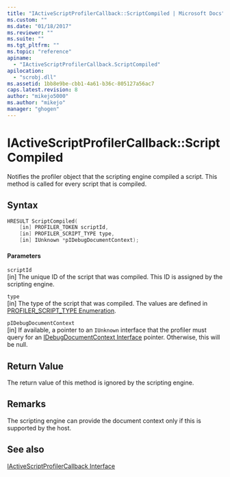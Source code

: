 ```yaml
---
title: "IActiveScriptProfilerCallback::ScriptCompiled | Microsoft Docs"
ms.custom: ""
ms.date: "01/18/2017"
ms.reviewer: ""
ms.suite: ""
ms.tgt_pltfrm: ""
ms.topic: "reference"
apiname: 
  - "IActiveScriptProfilerCallback.ScriptCompiled"
apilocation: 
  - "scrobj.dll"
ms.assetid: 1bb8e9be-cbb1-4a61-b36c-805127a56ac7
caps.latest.revision: 8
author: "mikejo5000"
ms.author: "mikejo"
manager: "ghogen"
---
```

# IActiveScriptProfilerCallback::ScriptCompiled
Notifies the profiler object that the scripting engine compiled a script. This method is called for every script that is compiled.  
  
## Syntax  
  
```cpp
HRESULT ScriptCompiled(  
    [in] PROFILER_TOKEN scriptId,  
    [in] PROFILER_SCRIPT_TYPE type,  
    [in] IUnknown *pIDebugDocumentContext);  
```  
  
#### Parameters  
 `scriptId`  
 [in] The unique ID of the script that was compiled. This ID is assigned by the scripting engine.  
  
 `type`  
 [in] The type of the script that was compiled. The values are defined in [PROFILER_SCRIPT_TYPE Enumeration](../../winscript/reference/profiler-script-type-enumeration.md).  
  
 `pIDebugDocumentContext`  
 [in] If available, a pointer to an `IUnknown` interface that the profiler must query for an [IDebugDocumentContext Interface](../../winscript/reference/idebugdocumentcontext-interface.md) pointer. Otherwise, this will be null.  
  
## Return Value  
 The return value of this method is ignored by the scripting engine.  
  
## Remarks  
 The scripting engine can provide the document context only if this is supported by the host.  
  
## See also  
 [IActiveScriptProfilerCallback Interface](../../winscript/reference/iactivescriptprofilercallback-interface.md)